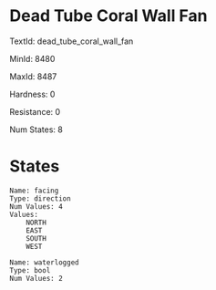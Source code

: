 # Dead Tube Coral Wall Fan

TextId: dead_tube_coral_wall_fan

MinId: 8480

MaxId: 8487

Hardness: 0

Resistance: 0


Num States: 8

# States
```
Name: facing
Type: direction
Num Values: 4
Values:
    NORTH
    EAST
    SOUTH
    WEST

Name: waterlogged
Type: bool
Num Values: 2
```